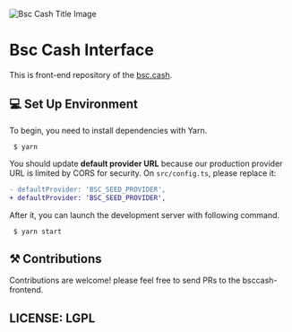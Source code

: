 ![Bsc Cash Title Image](https://raw.githubusercontent.com/Bsc-Cash/bsccash-protocol/master/assets/bg.jpeg)

# Bsc Cash  Interface

This is front-end repository of the [bsc.cash](https://bsc.cash/).

## 💻 Set Up Environment

To begin, you need to install dependencies with Yarn.

```
 $ yarn
```

You should update **default provider URL** because our production provider URL is limited by CORS for security.
On `src/config.ts`, please replace it:

```diff
- defaultProvider: 'BSC_SEED_PROVIDER',
+ defaultProvider: 'BSC_SEED_PROVIDER',
```

After it, you can launch the development server with following command.

```
 $ yarn start
```



## ⚒ Contributions

Contributions are welcome!
please feel free to send PRs to the bsccash-frontend.

## LICENSE: LGPL
